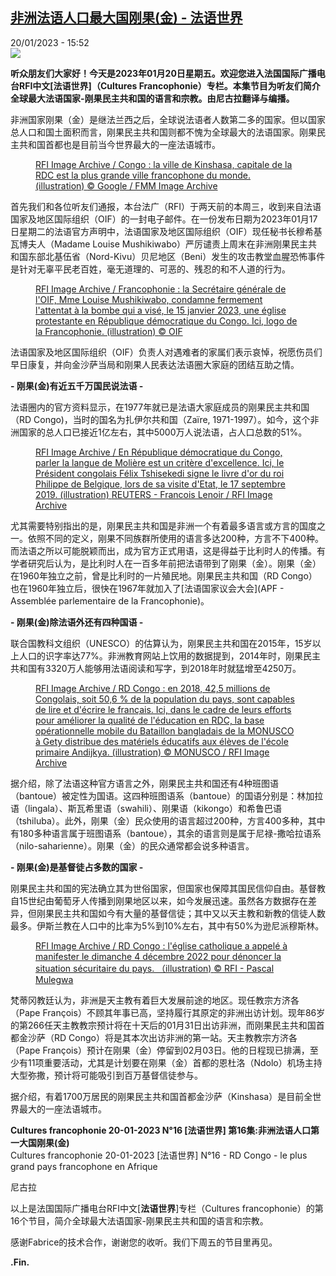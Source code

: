 <!--1674227702000-->
[非洲法语人口最大国刚果(金) - 法语世界](https://www.rfi.fr/cn/%E4%B8%93%E6%A0%8F%E6%A3%80%E7%B4%A2/%E6%B3%95%E8%AF%AD%E4%B8%96%E7%95%8C/20230120-rfi-%E6%B3%95%E5%B9%BF-%E5%B0%BC%E5%8F%A4%E6%8B%89-francophonie-%E9%9D%9E%E6%B4%B2%E6%B3%95%E8%AF%AD%E4%BA%BA%E5%8F%A3%E6%9C%80%E5%A4%A7%E5%9B%BD%E5%88%9A%E6%9E%9C-%E9%87%91)
------

<div>20/01/2023 - 15:52</div><img src="https://s.rfi.fr/media/display/618a5676-5cf1-11ed-9427-005056bfb2b6/w:1280/p:16x9/Carte-Ngab%C3%A9-RDC-Congo.jpg"><p><strong>听众朋友们大家好！今天是2023年01月20日星期五。欢迎您进入法国国际广播电台RFI中文[法语世界]（Cultures Francophonie）专栏。本集节目为听友们简介全球最大法语国家-刚果民主共和国的语言和宗教。由尼古拉翻译与编播。                </strong></p><div><p>非洲国家刚果（金）是继法兰西之后，全球说法语者人数第二多的国家。但以国家总人口和国土面积而言，刚果民主共和国则都不愧为全球最大的法语国家。刚果民主共和国首都也是目前当今世界最大的一座法语城市。</p><a href="https://www.rfi.fr/fr/tag/rdc/"><figure><picture><sourcetype="image/webp"srcset="https://s.rfi.fr/media/display/ee0b6284-0f9c-11ea-a8ee-005056a99247/Kinshasa_Brazzaville__0.webp"sizes=""/><imgsrc="data:image/gif;base64,R0lGODlhAQABAIAAAAAAAP///yH5BAEAAAAALAAAAAABAAEAAAIBRAA7" alt="Image rfi - Congo" srcset="https://s.rfi.fr/media/display/ee0b6284-0f9c-11ea-a8ee-005056a99247/Kinshasa_Brazzaville__0.jpg"sizes=""loading="lazy"/></picture><figcaption><span>RFI Image Archive / Congo : la ville de Kinshasa, capitale de la RDC est la plus grande ville francophone du monde. (illustration)</span>                <span>© Google / FMM Image Archive</span>            </figcaption></figure></a><p>首先我们和各位听友们通报，本台法广（RFI）于两天前的本周三，收到来自法语国家及地区国际组织（OIF）的一封电子邮件。在一份发布日期为2023年01月17日星期二的法语官方声明中，法语国家及地区国际组织（OIF）现任秘书长穆希基瓦博夫人（Madame Louise Mushikiwabo）严厉谴责上周末在非洲刚果民主共和国东部北基伍省（Nord-Kivu）贝尼地区（Beni）发生的攻击教堂血腥恐怖事件是针对无辜平民老百姓，毫无道理的、可恶的、残忍的和不人道的行为。</p><a href="https://www.francophonie.org/louise-mushikiwabo-condamne-fermement-lattentat-meurtrier-perpetre-dans-une-eglise-en-rdc-2575"><figure><picture><sourcetype="image/webp"srcset="https://s.rfi.fr/media/display/c0923e96-4edc-11ec-b300-005056bf30b7/Logo-OIF_1280x720.webp"sizes=""/><imgsrc="data:image/gif;base64,R0lGODlhAQABAIAAAAAAAP///yH5BAEAAAAALAAAAAABAAEAAAIBRAA7" alt="Image - Logo-OIF" srcset="https://s.rfi.fr/media/display/c0923e96-4edc-11ec-b300-005056bf30b7/Logo-OIF_1280x720.png"sizes=""loading="lazy"/></picture><figcaption><span>RFI Image Archive / Francophonie : la Secrétaire générale de l&#039;OIF, Mme Louise Mushikiwabo, condamne fermement l&#039;attentat à la bombe qui a visé, le 15 janvier 2023, une église protestante en République démocratique du Congo. Ici, logo de la Francophonie. (illustration)</span>                <span>© OIF</span>            </figcaption></figure></a><p>法语国家及地区国际组织（OIF）负责人对遇难者的家属们表示哀悼，祝愿伤员们早日康复，并向金沙萨当局和刚果人民表达法语圈大家庭的团结互助之情。</p><p><strong>- 刚果(金)有近五千万国民说法语 -</strong></p><p>法语圈内的官方资料显示，在1977年就已是法语大家庭成员的刚果民主共和国（RD Congo)，当时的国名为扎伊尔共和国（Zaïre, 1971-1997）。如今，这个非洲国家的总人口已接近1亿左右，其中5000万人说法语，占人口总数的51%。</p><a href="https://www.rfi.fr/fr/podcasts/invit%C3%A9-afrique/20220606-visite-du-roi-philippe-en-rdc-construire-un-avenir-de-fraternit%C3%A9-entre-les-peuples-congolais-et-belge"><figure><picture><sourcetype="image/webp"srcset="https://s.rfi.fr/media/display/5efed970-10cf-11ea-ac3b-005056bf7c53/2019-09-17t114229z_1927992469_rc19b5db7c60_rtrmadp_3_belgium-congo-tshisekedi_0.webp"sizes=""/><imgsrc="data:image/gif;base64,R0lGODlhAQABAIAAAAAAAP///yH5BAEAAAAALAAAAAABAAEAAAIBRAA7" alt="Image RFI - RD Congo - Belgique" srcset="https://s.rfi.fr/media/display/5efed970-10cf-11ea-ac3b-005056bf7c53/2019-09-17t114229z_1927992469_rc19b5db7c60_rtrmadp_3_belgium-congo-tshisekedi_0.jpg"sizes=""loading="lazy"/></picture><figcaption><span>RFI Image Archive / En République démocratique du Congo, parler la langue de Molière est un critère d&#039;excellence. Ici, le Président congolais Félix Tshisekedi signe le livre d&#039;or du roi Philippe de Belgique, lors de sa visite d&#039;Etat, le 17 septembre 2019. (illustration)</span>                <span>REUTERS - Francois Lenoir / RFI Image Archive</span>            </figcaption></figure></a><p>尤其需要特别指出的是，刚果民主共和国是非洲一个有着最多语言或方言的国度之一。依照不同的定义，刚果不同族群所使用的语言多达200种，方言不下400种。而法语之所以可能脱颖而出，成为官方正式用语，这是得益于比利时人的传播。有学者研究后认为，是比利时人在一百多年前把法语带到了刚果（金）。刚果（金）在1960年独立之前，曾是比利时的一片殖民地。刚果民主共和国（RD Congo）也在1960年独立后，很快在1967年就加入了[法语国家议会大会](APF - Assemblée parlementaire de la Francophonie)。</p><p><strong>- 刚果(金)除法语外还有四种国语 -</strong></p><p>联合国教科文组织（UNESCO）的估算认为，刚果民主共和国在2015年，15岁以上人口的识字率达77%。非洲教育网站上饮用的数据提到，2014年时，刚果民主共和国有3320万人能够用法语阅读和写字，到2018年时就猛增至4250万。</p><a href="https://www.rfi.fr/fr/afrique/20200617-rdc-la-banque-mondiale-d%C3%A9bloque-milliard-dollars-l-%C3%A9ducation-et-la-sant%C3%A9"><figure><picture><sourcetype="image/webp"srcset="https://s.rfi.fr/media/display/ab7a5838-15ed-11ea-8248-005056a99247/30680798001_72ca3ccdbd_b_0.webp"sizes=""/><imgsrc="data:image/gif;base64,R0lGODlhAQABAIAAAAAAAP///yH5BAEAAAAALAAAAAABAAEAAAIBRAA7" alt="Image - RFI - RD Congo - éducation" srcset="https://s.rfi.fr/media/display/ab7a5838-15ed-11ea-8248-005056a99247/30680798001_72ca3ccdbd_b_0.jpg"sizes=""loading="lazy"/></picture><figcaption><span>RFI Image Archive / RD Congo : en 2018, 42,5 millions de Congolais, soit 50,6 % de la population du pays, sont capables de lire et d&#039;écrire le français. Ici, dans le cadre de leurs efforts pour améliorer la qualité de l&#039;éducation en RDC, la base opérationnelle mobile du Bataillon bangladais de la MONUSCO à Gety distribue des matériels éducatifs aux élèves de l&#039;école primaire Andijkya. (illustration)</span>                <span>© MONUSCO / RFI Image Archive</span>            </figcaption></figure></a><p>据介绍，除了法语这种官方语言之外，刚果民主共和国还有4种班图语（bantoue）被定性为国语。这四种班图语系（bantoue）的国语分别是：林加拉语（lingala）、斯瓦希里语（swahili）、刚果语（kikongo）和希鲁巴语（tshiluba）。此外，刚果（金）民众使用的语言超过200种，方言400多种，其中有180多种语言属于班图语系（bantoue），其余的语言则是属于尼禄-撒哈拉语系（nilo-saharienne）。刚果（金）的民众通常都会说多种语言。</p><p><strong>- 刚果(金)是基督徒占多数的国家 -</strong></p><p>刚果民主共和国的宪法确立其为世俗国家，但国家也保障其国民信仰自由。基督教自15世纪由葡萄牙人传播到刚果地区以来，如今发展迅速。虽然各方数据存在差异，但刚果民主共和国如今有大量的基督信徒；其中又以天主教和新教的信徒人数最多。伊斯兰教在人口中的比率为5%到10%左右，其中有50%为逊尼派穆斯林。</p><a href="https://www.rfi.fr/fr/afrique/20230116-est-de-la-rdc-au-moins-10-morts-et-40-bless%C3%A9s-dans-un-attentat-%C3%A0-la-bombe-contre-une-%C3%A9glise"><figure><picture><sourcetype="image/webp"srcset="https://s.rfi.fr/media/display/19ae00ba-73cf-11ed-ba58-005056a97e36/thumbnail_IMG_8088-1.webp"sizes=""/><imgsrc="data:image/gif;base64,R0lGODlhAQABAIAAAAAAAP///yH5BAEAAAAALAAAAAABAAEAAAIBRAA7" alt="Image rfi - rdc - sécurité" srcset="https://s.rfi.fr/media/display/19ae00ba-73cf-11ed-ba58-005056a97e36/thumbnail_IMG_8088-1.jpg"sizes=""loading="lazy"/></picture><figcaption><span>RFI Image Archive / RD Congo : l&#039;église catholique a appelé à manifester le dimanche 4 décembre 2022 pour dénoncer la situation sécuritaire du pays. （illustration)</span>                <span>© RFI - Pascal Mulegwa</span>            </figcaption></figure></a><p>梵蒂冈教廷认为，非洲是天主教有着巨大发展前途的地区。现任教宗方济各（Pape François）不顾其年事已高，坚持履行其原定的非洲出访计划。现年86岁的第266任天主教教宗预计将在十天后的01月31日出访非洲，而刚果民主共和国首都金沙萨（RD Congo）将是其本次出访非洲的第一站。天主教教宗方济各（Pape François）预计在刚果（金）停留到02月03日。他的日程现已排满，至少有11项重要活动，尤其是计划要在刚果（金）首都的恩杜洛（Ndolo）机场主持大型弥撒，预计将可能吸引到百万基督信徒参与。</p><p>据介绍，有着1700万居民的刚果民主共和国首都金沙萨（Kinshasa）是目前全世界最大的一座法语城市。</p><div><script data-media-id="WBMZ80770-RFI-CN-20230120" type="application/json">{"mediaId":"WBMZ80770-RFI-CN-20230120","sources":[{"name":"WBMZ80770-RFI-CN-20230120","url":"https:\/\/aod-rfi.akamaized.net\/rfi\/chinois\/audio\/modules\/actu\/202301\/Cultures_francophonie_20-01-2023_N_16_-_RD_Congo_-_le_plus_1_20_2023-9.mp3"}],"broadcastType":"replay","emission":{"title":"Cultures francophonie 20-01-2023 N\u00b016 [\u6cd5\u8bed\u4e16\u754c] \u7b2c16\u96c6:\u975e\u6d32\u6cd5\u8bed\u4eba\u53e3\u7b2c\u4e00\u5927\u56fd\u521a\u679c(\u91d1)"},"diffusion":{"title":"Cultures francophonie 20-01-2023 [\u6cd5\u8bed\u4e16\u754c] N\u00b016 - RD Congo - le plus grand pays francophone en Afrique","image":""}}</script><divdata-root-audio-player-buttonv-cloakdata-short-lived-vue-app><play-mediav-bind:current-media="mediaId"v-bind:is-player-playing="isPlayerPlaying"media-id="WBMZ80770-RFI-CN-20230120"v-on:click="playOrPause"classes="m-em-audio__play-pause a-picto-play-pause"play-pause-page-url="":smaller-icons="false"></play-media></div><div><p><strong>Cultures francophonie 20-01-2023 N°16 [法语世界] 第16集:非洲法语人口第一大国刚果(金)</strong> <br />Cultures francophonie 20-01-2023 [法语世界] N°16 - RD Congo - le plus grand pays francophone en Afrique</p><p><span>尼古拉</span></p></div></div><p>以上是法国国际广播电台RFI中文[<strong>法语世界</strong>]专栏（Cultures francophonie）的第16个节目，简介全球最大法语国家-刚果民主共和国的语言和宗教。</p><p>感谢Fabrice的技术合作，谢谢您的收听。我们下周五的节目里再见。</p><p><strong>.Fin. </strong></p><div data-selfpromo-newsletter></div><div data-selfpromo-app></div></div>
